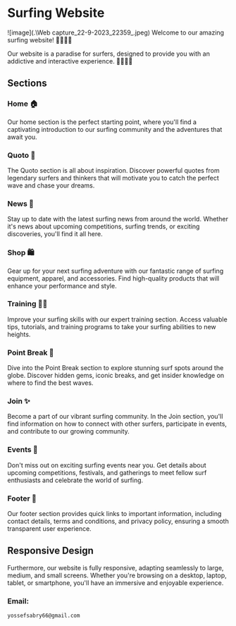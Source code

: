 # Surfing Website

![image](.\Web capture_22-9-2023_22359_.jpeg)
Welcome to our amazing surfing website! 🌊🏄‍♂️🌊

Our website is a paradise for surfers, designed to provide you with an addictive and interactive experience. 🌴🌊🏄‍♂️

## Sections

### Home 🏠

Our home section is the perfect starting point, where you'll find a captivating introduction to our surfing community and the adventures that await you.

### Quoto 💭

The Quoto section is all about inspiration. Discover powerful quotes from legendary surfers and thinkers that will motivate you to catch the perfect wave and chase your dreams.

### News 📰

Stay up to date with the latest surfing news from around the world. Whether it's news about upcoming competitions, surfing trends, or exciting discoveries, you'll find it all here.

### Shop 🛍️

Gear up for your next surfing adventure with our fantastic range of surfing equipment, apparel, and accessories. Find high-quality products that will enhance your performance and style.

### Training 🏋️‍♂️

Improve your surfing skills with our expert training section. Access valuable tips, tutorials, and training programs to take your surfing abilities to new heights.

### Point Break 🌊

Dive into the Point Break section to explore stunning surf spots around the globe. Discover hidden gems, iconic breaks, and get insider knowledge on where to find the best waves.

### Join ✨

Become a part of our vibrant surfing community. In the Join section, you'll find information on how to connect with other surfers, participate in events, and contribute to our growing community.

### Events 🎉

Don't miss out on exciting surfing events near you. Get details about upcoming competitions, festivals, and gatherings to meet fellow surf enthusiasts and celebrate the world of surfing.

### Footer 🚢

Our footer section provides quick links to important information, including contact details, terms and conditions, and privacy policy, ensuring a smooth transparent user experience.

## Responsive Design

Furthermore, our website is fully responsive, adapting seamlessly to large, medium, and small screens. Whether you're browsing on a desktop, laptop, tablet, or smartphone, you'll have an immersive and enjoyable experience.

### Email:

```
yossefsabry66@gmail.com
```
